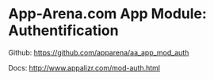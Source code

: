 # App-Arena.com App Module: Authentification
Github: https://github.com/apparena/aa_app_mod_auth

Docs:   http://www.appalizr.com/mod-auth.html
